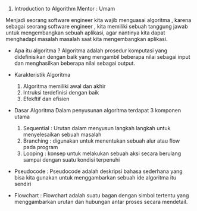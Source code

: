 1. Introduction to Algorithm
Mentor : Umam

Menjadi seorang software engineer kita wajib menguasai algoritma , karena sebagai seorang software engineer , kita memiliki sebuah tanggung jawab untuk mengembangkan
sebuah aplikasi, agar nantinya kita dapat menghadapi masalah masalah saat kita mengembangkan aplikasi.

- Apa itu algoritma ?
    Algoritma adalah prosedur komputasi yang didefinisikan dengan baik yang mengambil beberapa nilai sebagai input dan menghasilkan beberapa nilai sebagai output.

- Karakteristik Algoritma
    1. Algoritma memiliki awal dan akhir
    2. Intruksi terdefinisi dengan baik 
    3. Efekftif dan efisien
- Dasar Algoritma
    Dalam penyusunan algoritma terdapat 3 komponen utama
    1. Sequential : Urutan dalam menyusun langkah langkah untuk menyelesaikan sebuah masalah
    2. Branching : digunakan untuk menentukan sebuah alur atau flow pada program
    3. Looping : konsep untuk melakukan sebuah aksi secara berulang sampai dengan suatu kondisi terpenuhi

- Pseudocode : Pseudocode adalah deskripsi bahasa sederhana yang bisa kita gunakan untuk menggambarkan sebuah ide algoritma itu sendiri    

- Flowchart : Flowchart adalah suatu bagan dengan simbol tertentu yang menggambarkan urutan dan hubungan antar proses secara mendetail.
